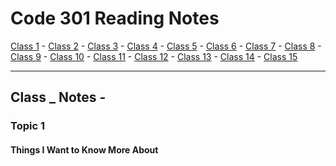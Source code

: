 # Code 301 Reading Notes

[Class 1](https://mel-johnston.github.io/reading-notes/301/class1) -
[Class 2](https://mel-johnston.github.io/reading-notes/301/class2) -
[Class 3](https://mel-johnston.github.io/reading-notes/301/class3) -
[Class 4](https://mel-johnston.github.io/reading-notes/301/class4) -
[Class 5](https://mel-johnston.github.io/reading-notes/301/class5) -
[Class 6](https://mel-johnston.github.io/reading-notes/301/class6) -
[Class 7](https://mel-johnston.github.io/reading-notes/301/class7) -
[Class 8](https://mel-johnston.github.io/reading-notes/301/class8) -
[Class 9](https://mel-johnston.github.io/reading-notes/301/class9) -
[Class 10](https://mel-johnston.github.io/reading-notes/301/class10) -
[Class 11](https://mel-johnston.github.io/reading-notes/301/class11) -
[Class 12](https://mel-johnston.github.io/reading-notes/301/class12) -
[Class 13](https://mel-johnston.github.io/reading-notes/301/class13) -
[Class 14](https://mel-johnston.github.io/reading-notes/301/class14) -
[Class 15](https://mel-johnston.github.io/reading-notes/301/class15)

---

## Class _ Notes -

### Topic 1

#### Things I Want to Know More About